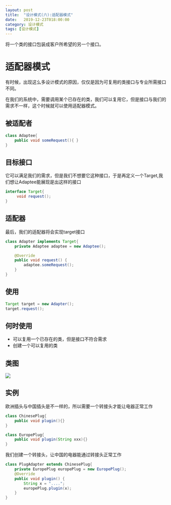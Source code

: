 ```yaml
---
layout: post
title:  "设计模式(六):适配器模式"
date:   2019-12-23T018:00:00
category: 设计模式
tags: [设计模式]
---
```


将一个类的接口包装成客户所希望的另一个接口。

# 适配器模式

有时候，出现这么多设计模式的原因，仅仅是因为可复用的类接口与专业所需接口不同。

在我们的系统中，需要调用某个已存在的类，我们可以复用它，但是接口与我们的需求不一样，这个时候就可以使用适配器模式。

## 被适配者

```java
class Adaptee{
    public void someRequest(){ }
}
```

## 目标接口

它可以满足我们的需求，但是我们不想要它这种接口，于是再定义一个Target,我们想让Adaptee能展现是出这样的接口

```java
interface Target{
     void request();
}
```

## 适配器

最后，我们的适配器将会实现target接口

```java
class Adapter implements Target{
    private Adaptee adaptee = new Adaptee();

    @Override
    public void request() {
        adaptee.someRequest();
    }
}
```

## 使用

```java
Target target = new Adapter();
target.request();
```

## 何时使用

- 可以复用一个已存在的类，但是接口不符合需求
- 创建一个可以复用的类

## 类图

![](https://ss0.bdstatic.com/70cFvHSh_Q1YnxGkpoWK1HF6hhy/it/u=1788250168,1635174602&fm=26&gp=0.jpg)

## 实例

欧洲插头与中国插头是不一样的，所以需要一个转接头才能让电器正常工作

```java
class ChinesePlug{
    public void plugin(){}
}

class EuropePlug{
    public void plugin(String xxx){}
}
```

我们创建一个转接头，让中国的电器能通过转接头正常工作

```java
class PlugAdapter extends ChinesePlug{
    private EuropePlug europePlug = new EuropePlug();
    @Override
    public void plugin() {
        String x = "....";
        europePlug.plugin(x);
    }
}
```



